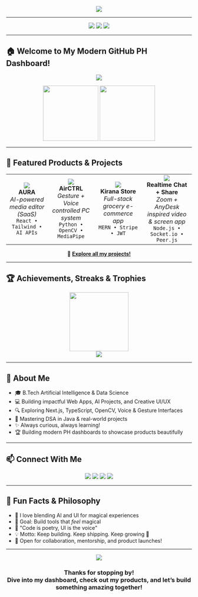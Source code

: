 <!-- 🚀 Profile README for sourabhh2005 - PH Dashboard Edition -->

<div align="center">
  <img src="https://readme-typing-svg.demolab.com?font=Fira+Code&weight=600&size=28&pause=1200&color=00FF9F&center=true&vCenter=true&multiline=true&width=800&height=60&lines=👋+Hi,+I'm+Sourabh+Singh+Rathore!;AI+%7C+Full-Stack+Dev+%7C+Product+Hunt+Dashboard+Creator" />
</div>

---

<div align="center">
  <img src="https://img.shields.io/badge/B.Tech-AI+%26+DS-00FF9F?style=for-the-badge" />
  <img src="https://img.shields.io/badge/Product+Hunt-Dashboard-F47C2E?style=for-the-badge&logo=producthunt&logoColor=white" />
  <img src="https://img.shields.io/badge/Open+to-Collaboration-ff69b4?style=for-the-badge&logo=handshake&logoColor=white" />
</div>

---

## 🏠 Welcome to My Modern GitHub PH Dashboard!

<p align="center">
  <img src="https://skillicons.dev/icons?i=react,nextjs,js,ts,html,css,tailwind,java,nodejs,express,mongodb,git,github,figma,vite,python,opencv" />
</p>

<div align="center">
  <img src="https://github-readme-stats.vercel.app/api?username=sourabhh2005&show_icons=true&theme=react&hide_border=true&count_private=true" height="150"/>
  <img src="https://github-readme-stats.vercel.app/api/top-langs/?username=sourabhh2005&layout=compact&theme=react&hide_border=true" height="150"/>
</div>

---

## 🌟 Featured Products & Projects

<table>
  <tr>
    <td align="center">
      <img src="https://img.icons8.com/color/48/000000/brain.png" />
      <br />
      <b>AURA</b>
      <br />
      <i>AI-powered media editor (SaaS)</i>
      <br />
      <code>React • Tailwind • AI APIs</code>
    </td>
    <td align="center">
      <img src="https://img.icons8.com/color/48/000000/controller.png" />
      <br />
      <b>AirCTRL</b>
      <br />
      <i>Gesture + Voice controlled PC system</i>
      <br />
      <code>Python • OpenCV • MediaPipe</code>
    </td>
    <td align="center">
      <img src="https://img.icons8.com/color/48/000000/shopping-cart.png" />
      <br />
      <b>Kirana Store</b>
      <br />
      <i>Full-stack grocery e-commerce app</i>
      <br />
      <code>MERN • Stripe • JWT</code>
    </td>
    <td align="center">
      <img src="https://img.icons8.com/color/48/000000/online-video.png" />
      <br />
      <b>Realtime Chat + Share</b>
      <br />
      <i>Zoom + AnyDesk inspired video & screen app</i>
      <br />
      <code>Node.js • Socket.io • Peer.js</code>
    </td>
  </tr>
</table>

<p align="center">
  🔗 <b><a href="https://github.com/sourabhh2005?tab=repositories">Explore all my projects!</a></b>
</p>

---

## 🏆 Achievements, Streaks & Trophies

<div align="center">
  <img src="https://github-readme-streak-stats.herokuapp.com/?user=sourabhh2005&theme=react&hide_border=true" height="160"/>
  <br/>
  <img src="https://github-profile-trophy.vercel.app/?username=sourabhh2005&theme=flat&no-frame=true&margin-w=10&column=7" />
</div>

---

## 🚀 About Me

- 🎓 B.Tech Artificial Intelligence & Data Science
- 💻 Building impactful Web Apps, AI Projects, and Creative UI/UX
- 🔍 Exploring Next.js, TypeScript, OpenCV, Voice & Gesture Interfaces
- 🧠 Mastering DSA in Java & real-world projects
- ✨ Always curious, always learning!
- 🏆 Building modern PH dashboards to showcase products beautifully

---

## 📫 Connect With Me

<p align="center">
  <a href="https://www.linkedin.com/in/sourabh-singh-rathore" target="_blank"><img src="https://img.shields.io/badge/LinkedIn-%230077B5.svg?&style=for-the-badge&logo=linkedin&logoColor=white"/></a>
  <a href="mailto:sourabhh2005@gmail.com"><img src="https://img.shields.io/badge/Gmail-D14836?&style=for-the-badge&logo=gmail&logoColor=white"/></a>
  <a href="https://github.com/sourabhh2005"><img src="https://img.shields.io/badge/GitHub-181717?style=for-the-badge&logo=github&logoColor=white"/></a>
  <a href="https://producthunt.com/@sourabhh2005" target="_blank"><img src="https://img.shields.io/badge/Product%20Hunt-F47C2E?style=for-the-badge&logo=producthunt&logoColor=white"/></a>
</p>

---

## 🎉 Fun Facts & Philosophy

- 🧪 I love blending AI and UI for magical experiences  
- 🎯 Goal: Build tools that *feel* magical  
- 🧩 "Code is poetry, UI is the voice"  
- 💡 Motto: Keep building. Keep shipping. Keep growing 🚀  
- 🤝 Open for collaboration, mentorship, and product launches!

---

<div align="center">
  <img src="https://img.icons8.com/fluency/96/000000/rocket.png"/>
  <h3>Thanks for stopping by! <br/> Dive into my dashboard, check out my products, and let’s build something amazing together!</h3>
</div>
